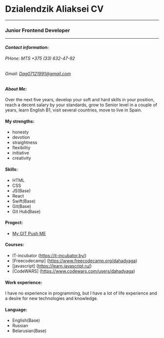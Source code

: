 # Dzialendzik Aliaksei CV
-----
### Junior Frontend Developer
*****
#### ***Contact information:***

###### PHone: MTS +375 (33) 632-47-92
###### Gmail: Dag07121991@gmail.com

#### ***About Me:***

Over the next five years, develop your soft and hard skills in your position, reach a decent salary by your standards, grow to Senior level in a couple of years, learn English B1,
visit several countries, move to live in Spain.

#### My strengths:
- honesty
- devotion
- straightness
- flexibility
- initiative
- creativity

#### Skills:
- HTML
- CSS
- JS(Base)
- React
- Swift(Base)
- Git(Base)
- Git Hub(Base)

#### Progect:

- [My GIT Push ME](https://github.com/DAhood1991)

#### Courses:

- IT-incubator (https://it-incubator.by/)
- [Freecodecamp] (https://www.freecodecamp.org/dahadyaga)
- [javascript] (https://learn.javascript.ru/)
- [CodeWARS] (https://www.codewars.com/users/dahadyaga)

#### Work experience: 
I have no experience in programming, but I have a lot of life experience and a desire for new technologies and knowledge.

#### Language:
- English(Base)
- Russian
- Belarusian(Base)
